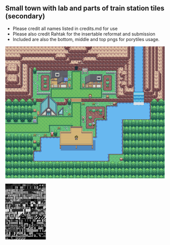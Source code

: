 ## Small town with lab and parts of train station tiles (secondary)
- Please credit all names listed in credits.md for use
- Please also credit Rahtak for the insertable reformat and submission
- Included are also the bottom, middle and top pngs for porytiles usage.

![example.png](example.png)

![tiles.png](tiles.png)
